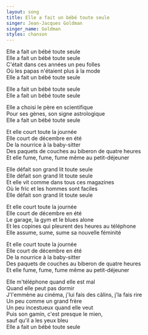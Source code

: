 ```yaml
---
layout: song
title: Elle a fait un bébé toute seule
singer: Jean-Jacques Goldman
singer_name: Goldman
styles: chanson
---
```

Elle a fait un bébé toute seule  
Elle a fait un bébé toute seule  
C'était dans ces années un peu folles  
Où les papas n'étaient plus à la mode  
Elle a fait un bébé toute seule  
  
Elle a fait un bébé toute seule  
Elle a fait un bébé toute seule  
  
Elle a choisi le père en scientifique  
Pour ses gènes, son signe astrologique  
Elle a fait un bébé toute seule  
  
Et elle court toute la journée  
Elle court de décembre en été  
De la nourrice à la baby-sitter  
Des paquets de couches au biberon de quatre heures  
Et elle fume, fume, fume même au petit-déjeuner  
  
Elle défait son grand lit toute seule  
Elle défait son grand lit toute seule  
Et elle vit comme dans tous ces magazines  
Où le fric et les hommes sont faciles  
Elle défait son grand lit toute seule  
  
Et elle court toute la journée  
Elle court de décembre en été  
Le garage, la gym et le blues alone  
Et les copines qui pleurent des heures au téléphone  
Elle assume, sume, sume sa nouvelle féminité  
  
Et elle court toute la journée  
Elle court de décembre en été  
De la nourrice à la baby-sitter  
Des paquets de couches au biberon de quatre heures  
Et elle fume, fume, fume même au petit-déjeuner  
  
Elle m'téléphone quand elle est mal  
Quand elle peut pas dormir  
J'l'emmène au cinéma, j'lui fais des câlins, j'la fais rire  
Un peu comme un grand frère  
Un peu incestueux quand elle veut  
Puis son gamin, c'est presque le mien,  
sauf qu'il a les yeux bleu  
Elle a fait un bébé toute seule  
  
